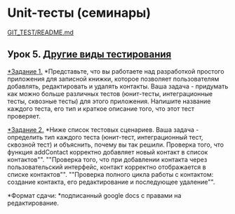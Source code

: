 # Unit-тесты (семинары)

[GIT_TEST/README.md](../README.md)

## Урок 5. [Другие виды тестирования](./README.md)

[*Задание 1.](./Task1.md) *Представьте, что вы работаете над разработкой простого приложения для записной книжки, 
которое позволяет пользователям добавлять, редактировать и удалять контакты.
Ваша задача - придумать как можно больше различных тестов (юнит-тесты, интеграционные тесты, сквозные тесты) для этого 
приложения. Напишите название каждого теста, его тип и краткое описание того, что этот тест проверяет.

[*Задание 2.](./Task2.md) *Ниже список тестовых сценариев. Ваша задача - определить тип каждого теста (юнит-тест, 
интеграционный тест, сквозной тест) и объяснить, почему вы так решили.
Проверка того, что функция addContact корректно добавляет новый контакт в список контактов"".
""Проверка того, что при добавлении контакта через пользовательский интерфейс, контакт корректно отображается в списке 
контактов"".
""Проверка полного цикла работы с контактом: создание контакта, его редактирование и последующее удаление"".

*Формат сдачи: *подписанный google docs с правами на редактирование.